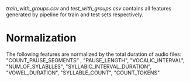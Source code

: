 *train_with_groups.csv* and *test_with_groups.csv* contains all features generated by pipeline for train and test sets respectively.

# Normalization
The following features are normalized by the total duration of audio files:
"COUNT_PAUSE_SEGMENTS" , "PAUSE_LENGTH", "VOCALIC_INTERVAL", "NUM_OF_SYLABLLES",
"SYLLABIC_INTERVAL_DURATION", "VOWEL_DURATION", "SYLLABLE_COUNT", "COUNT_TOKENS"
